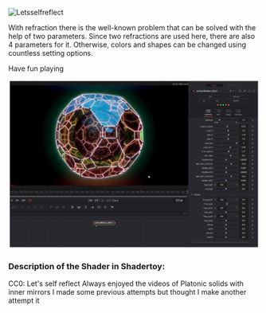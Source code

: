 ![Letsselfreflect](https://github.com/nmbr73/Shaderfuse/assets/78935215/d5f9a763-c57d-42a1-b0e6-55606a3fc5f8)

With refraction there is the well-known problem that can be solved with the help of two parameters. Since two refractions are used here, there are also 4 parameters for it.
Otherwise, colors and shapes can be changed using countless setting options.

Have fun playing


[![Thumbnail](LetSSelfReflect_screenshot.png)](LetSSelfReflect.fuse)

### Description of the Shader in Shadertoy:
CC0: Let's self reflect
Always enjoyed the videos of Platonic solids with inner mirrors
I made some previous attempts but thought I make another attempt it
